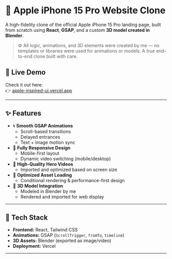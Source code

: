 # 🍎 Apple iPhone 15 Pro Website Clone

A high-fidelity clone of the official Apple iPhone 15 Pro landing page, built from scratch using **React**, **GSAP**, and a custom **3D model created in Blender**.

> ⚙️ All logic, animations, and 3D elements were created by me — no templates or libraries were used for animations or models. A true end-to-end clone built with care.

## 🔗 Live Demo

Check it out here:  
👉 [apple-inspired-ui.vercel.app](https://apple-inspired-ui.vercel.app/)

---

## ✨ Features

- 🌀 **Smooth GSAP Animations**  
  - Scroll-based transitions
  - Delayed entrances
  - Text + image motion sync
- 📱 **Fully Responsive Design**  
  - Mobile-first layout
  - Dynamic video switching (mobile/desktop)
- 🎥 **High-Quality Hero Videos**  
  - Imported and optimized based on screen size
- 🔁 **Optimized Asset Loading**  
  - Conditional rendering & performance-first design
- 🧊 **3D Model Integration**  
  - Modeled in Blender by me
  - Rendered and imported for web display

---

## 🧠 Tech Stack

- **Frontend:** React, Tailwind CSS
- **Animations:** GSAP (`ScrollTrigger`, `fromTo`, `timeline`)
- **3D Assets:** Blender (exported as image/video)
- **Deployment:** Vercel

---
